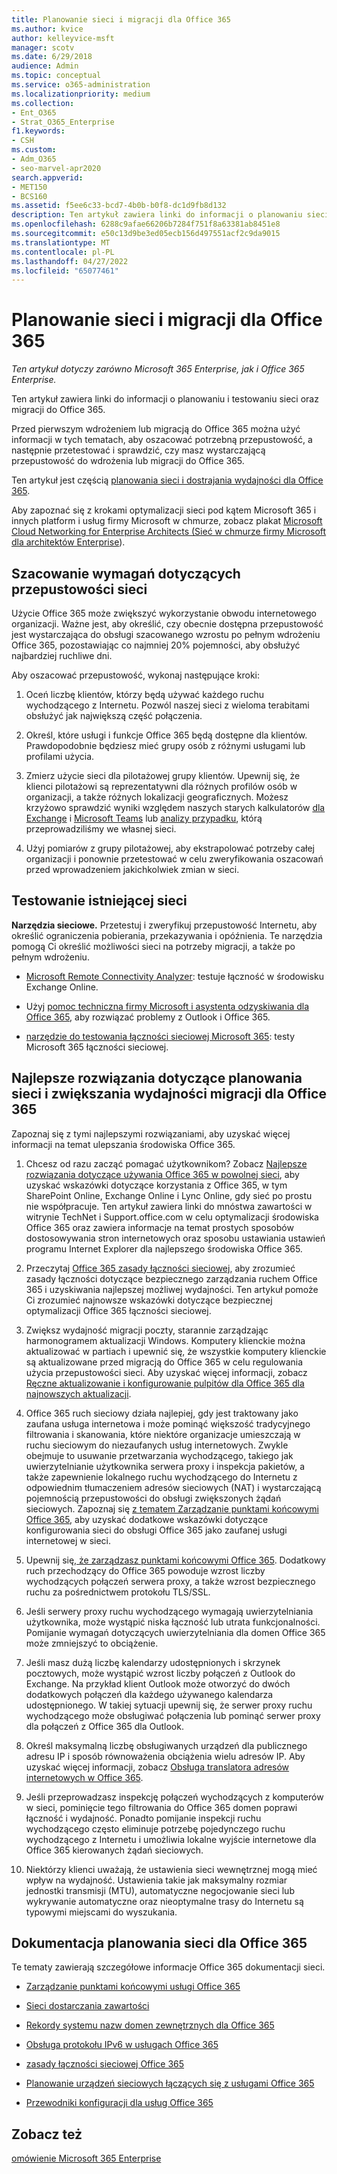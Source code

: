 ```yaml
---
title: Planowanie sieci i migracji dla Office 365
ms.author: kvice
author: kelleyvice-msft
manager: scotv
ms.date: 6/29/2018
audience: Admin
ms.topic: conceptual
ms.service: o365-administration
ms.localizationpriority: medium
ms.collection:
- Ent_O365
- Strat_O365_Enterprise
f1.keywords:
- CSH
ms.custom:
- Adm_O365
- seo-marvel-apr2020
search.appverid:
- MET150
- BCS160
ms.assetid: f5ee6c33-bcd7-4b0b-b0f8-dc1d9fb8d132
description: Ten artykuł zawiera linki do informacji o planowaniu sieci, testowaniu i migracji do Office 365.
ms.openlocfilehash: 6288c9afae66206b7284f751f8a63381ab8451e8
ms.sourcegitcommit: e50c13d9be3ed05ecb156d497551acf2c9da9015
ms.translationtype: MT
ms.contentlocale: pl-PL
ms.lasthandoff: 04/27/2022
ms.locfileid: "65077461"
---
```

# <a name="network-and-migration-planning-for-office-365"></a>Planowanie sieci i migracji dla Office 365

*Ten artykuł dotyczy zarówno Microsoft 365 Enterprise, jak i Office 365 Enterprise.*

Ten artykuł zawiera linki do informacji o planowaniu i testowaniu sieci oraz migracji do Office 365.
  
Przed pierwszym wdrożeniem lub migracją do Office 365 można użyć informacji w tych tematach, aby oszacować potrzebną przepustowość, a następnie przetestować i sprawdzić, czy masz wystarczającą przepustowość do wdrożenia lub migracji do Office 365.

Ten artykuł jest częścią [planowania sieci i dostrajania wydajności dla Office 365](./network-planning-and-performance.md).

Aby zapoznać się z krokami optymalizacji sieci pod kątem Microsoft 365 i innych platform i usług firmy Microsoft w chmurze, zobacz plakat [Microsoft Cloud Networking for Enterprise Architects (Sieć w chmurze firmy Microsoft dla architektów Enterprise](../solutions/cloud-architecture-models.md)).
   
## <a name="estimate-network-bandwidth-requirements"></a>Szacowanie wymagań dotyczących przepustowości sieci
<a name="EstimateBandwidthRequirements"> </a>

Użycie Office 365 może zwiększyć wykorzystanie obwodu internetowego organizacji. Ważne jest, aby określić, czy obecnie dostępna przepustowość jest wystarczająca do obsługi szacowanego wzrostu po pełnym wdrożeniu Office 365, pozostawiając co najmniej 20% pojemności, aby obsłużyć najbardziej ruchliwe dni.
  
Aby oszacować przepustowość, wykonaj następujące kroki:
  
1. Oceń liczbę klientów, którzy będą używać każdego ruchu wychodzącego z Internetu. Pozwól naszej sieci z wieloma terabitami obsłużyć jak największą część połączenia. 
    
2. Określ, które usługi i funkcje Office 365 będą dostępne dla klientów. Prawdopodobnie będziesz mieć grupy osób z różnymi usługami lub profilami użycia.
    
3. Zmierz użycie sieci dla pilotażowej grupy klientów. Upewnij się, że klienci pilotażowi są reprezentatywni dla różnych profilów osób w organizacji, a także różnych lokalizacji geograficznych. Możesz krzyżowo sprawdzić wyniki względem naszych starych kalkulatorów [dla Exchange](https://techcommunity.microsoft.com/t5/exchange-team-blog/announcing-the-exchange-client-network-bandwidth-calculator-beta/ba-p/601744) i [Microsoft Teams](/microsoftteams/prepare-network) lub [analizy przypadku](https://www.microsoft.com/itshowcase/Article/Content/631/Optimizing-network-performance-for-Microsoft-Office-365), którą przeprowadziliśmy we własnej sieci. 
    
4. Użyj pomiarów z grupy pilotażowej, aby ekstrapolować potrzeby całej organizacji i ponownie przetestować w celu zweryfikowania oszacowań przed wprowadzeniem jakichkolwiek zmian w sieci.
    
## <a name="test-your-existing-network"></a>Testowanie istniejącej sieci
<a name="calculators"> </a>

 **Narzędzia sieciowe.** Przetestuj i zweryfikuj przepustowość Internetu, aby określić ograniczenia pobierania, przekazywania i opóźnienia. Te narzędzia pomogą Ci określić możliwości sieci na potrzeby migracji, a także po pełnym wdrożeniu. 
    
- [Microsoft Remote Connectivity Analyzer](https://go.microsoft.com/fwlink/p/?LinkId=517243): testuje łączność w środowisku Exchange Online.
    
- Użyj [pomoc techniczna firmy Microsoft i asystenta odzyskiwania dla Office 365](https://diagnostics.office.com/#/Download?env=SOC), aby rozwiązać problemy z Outlook i Office 365. 

- [narzędzie do testowania łączności sieciowej Microsoft 365](/microsoft-365/enterprise/office-365-network-mac-perf-onboarding-tool): testy Microsoft 365 łączności sieciowej.
    
## <a name="best-practices-for-network-planning-and-improving-migration-performance-for-office-365"></a>Najlepsze rozwiązania dotyczące planowania sieci i zwiększania wydajności migracji dla Office 365
<a name="BestPractices"> </a>

Zapoznaj się z tymi najlepszymi rozwiązaniami, aby uzyskać więcej informacji na temat ulepszania środowiska Office 365.
  
1. Chcesz od razu zacząć pomagać użytkownikom? Zobacz [Najlepsze rozwiązania dotyczące używania Office 365 w powolnej sieci](https://support.office.com/article/fd16c8d2-4799-4c39-8fd7-045f06640166), aby uzyskać wskazówki dotyczące korzystania z Office 365, w tym SharePoint Online, Exchange Online i Lync Online, gdy sieć po prostu nie współpracuje. Ten artykuł zawiera linki do mnóstwa zawartości w witrynie TechNet i Support.office.com w celu optymalizacji środowiska Office 365 oraz zawiera informacje na temat prostych sposobów dostosowywania stron internetowych oraz sposobu ustawiania ustawień programu Internet Explorer dla najlepszego środowiska Office 365. 
    
2. Przeczytaj [Office 365 zasady łączności sieciowej](./microsoft-365-network-connectivity-principles.md), aby zrozumieć zasady łączności dotyczące bezpiecznego zarządzania ruchem Office 365 i uzyskiwania najlepszej możliwej wydajności. Ten artykuł pomoże Ci zrozumieć najnowsze wskazówki dotyczące bezpiecznej optymalizacji Office 365 łączności sieciowej. 
    
3. Zwiększ wydajność migracji poczty, starannie zarządzając harmonogramem aktualizacji Windows. Komputery klienckie można aktualizować w partiach i upewnić się, że wszystkie komputery klienckie są aktualizowane przed migracją do Office 365 w celu regulowania użycia przepustowości sieci. Aby uzyskać więcej informacji, zobacz [Ręczne aktualizowanie i konfigurowanie pulpitów dla Office 365 dla najnowszych aktualizacji](https://support.microsoft.com/gp/office-2013-365-update).
    
4. Office 365 ruch sieciowy działa najlepiej, gdy jest traktowany jako zaufana usługa internetowa i może pominąć większość tradycyjnego filtrowania i skanowania, które niektóre organizacje umieszczają w ruchu sieciowym do niezaufanych usług internetowych. Zwykle obejmuje to usuwanie przetwarzania wychodzącego, takiego jak uwierzytelnianie użytkownika serwera proxy i inspekcja pakietów, a także zapewnienie lokalnego ruchu wychodzącego do Internetu z odpowiednim tłumaczeniem adresów sieciowych (NAT) i wystarczającą pojemnością przepustowości do obsługi zwiększonych żądań sieciowych. Zapoznaj się [z tematem Zarządzanie punktami końcowymi Office 365](https://support.office.com/article/99cab9d4-ef59-4207-9f2b-3728eb46bf9a), aby uzyskać dodatkowe wskazówki dotyczące konfigurowania sieci do obsługi Office 365 jako zaufanej usługi internetowej w sieci.
    
1. Upewnij się[, że zarządzasz punktami końcowymi Office 365](https://support.office.com/article/99cab9d4-ef59-4207-9f2b-3728eb46bf9a). Dodatkowy ruch przechodzący do Office 365 powoduje wzrost liczby wychodzących połączeń serwera proxy, a także wzrost bezpiecznego ruchu za pośrednictwem protokołu TLS/SSL.
    
2. Jeśli serwery proxy ruchu wychodzącego wymagają uwierzytelniania użytkownika, może wystąpić niska łączność lub utrata funkcjonalności. Pomijanie wymagań dotyczących uwierzytelniania dla domen Office 365 może zmniejszyć to obciążenie.
    
3. Jeśli masz dużą liczbę kalendarzy udostępnionych i skrzynek pocztowych, może wystąpić wzrost liczby połączeń z Outlook do Exchange. Na przykład klient Outlook może otworzyć do dwóch dodatkowych połączeń dla każdego używanego kalendarza udostępnionego. W takiej sytuacji upewnij się, że serwer proxy ruchu wychodzącego może obsługiwać połączenia lub pominąć serwer proxy dla połączeń z Office 365 dla Outlook.
    
4. Określ maksymalną liczbę obsługiwanych urządzeń dla publicznego adresu IP i sposób równoważenia obciążenia wielu adresów IP. Aby uzyskać więcej informacji, zobacz [Obsługa translatora adresów internetowych w Office 365](nat-support-with-microsoft-365.md).
    
5. Jeśli przeprowadzasz inspekcję połączeń wychodzących z komputerów w sieci, pominięcie tego filtrowania do Office 365 domen poprawi łączność i wydajność. Ponadto pomijanie inspekcji ruchu wychodzącego często eliminuje potrzebę pojedynczego ruchu wychodzącego z Internetu i umożliwia lokalne wyjście internetowe dla Office 365 kierowanych żądań sieciowych.
    
6. Niektórzy klienci uważają, że ustawienia sieci wewnętrznej mogą mieć wpływ na wydajność. Ustawienia takie jak maksymalny rozmiar jednostki transmisji (MTU), automatyczne negocjowanie sieci lub wykrywanie automatyczne oraz nieoptymalne trasy do Internetu są typowymi miejscami do wyszukania.
    
## <a name="network-planning-reference-for-office-365"></a>Dokumentacja planowania sieci dla Office 365
<a name="NetReference"> </a>

Te tematy zawierają szczegółowe informacje Office 365 dokumentacji sieci.
  
- [Zarządzanie punktami końcowymi usługi Office 365](https://support.office.com/article/99cab9d4-ef59-4207-9f2b-3728eb46bf9a)
    
- [Sieci dostarczania zawartości](content-delivery-networks.md)
    
- [Rekordy systemu nazw domen zewnętrznych dla Office 365](external-domain-name-system-records.md)
    
- [Obsługa protokołu IPv6 w usługach Office 365](ipv6-support.md)
    
- [zasady łączności sieciowej Office 365](./microsoft-365-network-connectivity-principles.md)
    
- [Planowanie urządzeń sieciowych łączących się z usługami Office 365](plan-for-network-devices.md)
    
- [Przewodniki konfiguracji dla usług Office 365](setup-guides-for-microsoft-365.md)
 
## <a name="see-also"></a>Zobacz też

[omówienie Microsoft 365 Enterprise](microsoft-365-overview.md)
